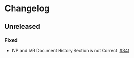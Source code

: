 # Changelog

## Unreleased
### Fixed
- IVP and IVR Document History Section is not Correct ([#34](https://github.com/opendevstack/ods-document-generation-templates/pull/34))

